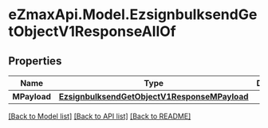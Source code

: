 
# eZmaxApi.Model.EzsignbulksendGetObjectV1ResponseAllOf

## Properties

Name | Type | Description | Notes
------------ | ------------- | ------------- | -------------
**MPayload** | [**EzsignbulksendGetObjectV1ResponseMPayload**](EzsignbulksendGetObjectV1ResponseMPayload.md) |  | 

[[Back to Model list]](../README.md#documentation-for-models)
[[Back to API list]](../README.md#documentation-for-api-endpoints)
[[Back to README]](../README.md)

